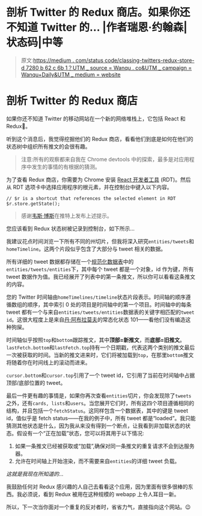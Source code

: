 # 剖析 Twitter 的 Redux 商店。如果你还不知道 Twitter 的… |作者瑞恩·约翰森|状态码|中等

> 原文:[https://medium . com/status code/classing-twitters-redux-store-d 7280 b 62 c 6b 1？UTM _ source = Wanqu . co&UTM _ campaign = Wanqu+Daily&UTM _ medium = website](https://medium.com/statuscode/dissecting-twitters-redux-store-d7280b62c6b1?utm_source=wanqu.co&utm_campaign=Wanqu+Daily&utm_medium=website)

# 剖析 Twitter 的 Redux 商店

如果你还不知道 Twitter 的移动网站在一个新的网络堆栈上，它包括 React 和 Redux🎉。

听到这个消息后，我觉得挖掘他们的 Redux 商店，看看他们到底是如何在他们的状态树中组织所有推文的会很有趣。



> 注意:所有的观察都来自我在 Chrome devtools 中的探索，最多是对应用程序中发生的事情的有根据的猜测。

为了查看 Redux 商店，你需要为 Chrome 安装 [React 开发者工具](https://chrome.google.com/webstore/detail/react-developer-tools/fmkadmapgofadopljbjfkapdkoienihi?hl=en) (RDT)。然后从 RDT 选项卡中选择应用程序的根元素，并在控制台中键入以下内容。

```
// $r is a shortcut that references the selected element in RDT
$r.store.getState();
```

> 感谢[韦斯·博斯](https://medium.com/u/86a55cd7983b?source=post_page-----d7280b62c6b1--------------------------------)在推特上发布上述提示。

您应该看到 Redux 状态树被记录到控制台，如下所示…



我建议花点时间浏览一下所有不同的州切片，但我将深入研究`entities/tweets`和`homeTimeline`。这两个片段似乎包含了大部分与 tweet 相关的数据。

所有详细的 tweet 数据都存储在一个[规范化数据表](http://redux.js.org/docs/recipes/reducers/NormalizingStateShape.html)中的`entities/tweets/entities`下，其中每个 tweet 都是一个对象，id 作为键，所有 tweet 数据作为值。我已经展开了列表中的第一条推文，所以你可以看看这条推文的内容。



您的 Twitter 时间轴由`homeTimelines/timeline`状态片段表示。时间轴的顺序遵循数组的顺序，其中索引 0 处的项目是时间轴中的第一个项目。时间轴中的每条 tweet 都有一个与来自`entities/tweets/entities`数据表的关键字相匹配的`tweet id`。这很大程度上是来自[丹·阿布拉莫夫](https://medium.com/u/a3a8af6addc1?source=post_page-----d7280b62c6b1--------------------------------)的常态化状态 101——看他们没有编造这种狗屎。



时间轴似乎按照`top`和`bottom`跟踪推文，其中**顶部=新推文**，而**底部=旧推文**。`lastFetch.bottom`和`lastFetch.top`持有一个日期戳，代表这两个类别的推文最后一次被获取的时间。当新的推文进来时，它们将被加载到`top`，在那里`bottom`推文将随着你在时间线上的滚动而进来。

`cursor.bottom`和`cursor.top`引用了一个 tweet id，它引用了当前在时间轴中占据顶部/底部位置的 tweet。



最后一件更有趣的事情是，如果你再次查看`entities`切片，你会发现除了`tweets`之外，还有`cards, lists`和`users`。当您展开它们时，所有这四个项目遵循相同的结构，并且包括一个`fetchStatus`。这同样包含一个数据表，其中的键是 tweet id，值似乎是 fetch status——在我的例子中，所有 tweet 都是“loaded”。我只能猜测其他状态是什么，因为我从来没有得到一个断点，让我看到非加载状态的状态。假设有一个“正在加载”状态，您可以将其用于以下情况:

1.  如果一条推文已经被获取或“加载”,确保对同一条推文的重复请求不会到达服务器。
2.  允许在时间轴上开始渲染，而不需要来自`entities`的详细 tweet 负载。



*这就是我现在所知道的…*

我鼓励任何对 Redux 感兴趣的人自己去看看这个应用，因为里面有很多很棒的东西。我必须说，看到 Redux 被用在这种规模的 webapp 上令人耳目一新。

所以，下一次当你面对一个重复的反对者时，省省力气，直接指向这个网站。😉











